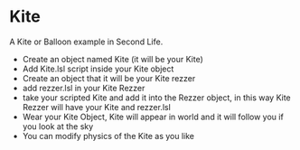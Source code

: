 # Kite

A Kite or Balloon example in Second Life.

- Create an object named Kite (it will be your Kite)
- Add Kite.lsl script inside your Kite object
- Create an object that it will be your Kite rezzer
- add rezzer.lsl in your Kite Rezzer
- take your scripted Kite and add it into the Rezzer object, in this way Kite Rezzer will have your Kite and rezzer.lsl
- Wear your Kite Object, Kite will appear in world and it will follow you if you look at the sky
- You can modify physics of the Kite as you like

